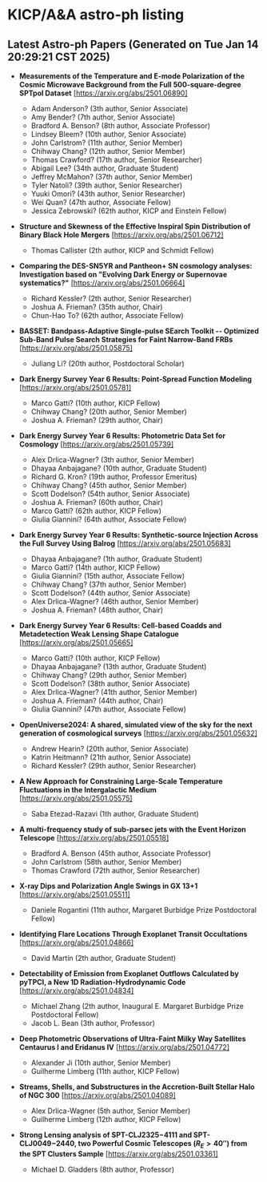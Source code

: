 # KICP/A&A astro-ph listing

## Latest Astro-ph Papers (Generated on Tue Jan 14 20:29:21 CST 2025)

- **Measurements of the Temperature and E-mode Polarization of the Cosmic Microwave Background from the Full 500-square-degree SPTpol Dataset**
[https://arxiv.org/abs/2501.06890]
  + Adam Anderson? (3th author, Senior Associate)
  + Amy Bender? (7th author, Senior Associate)
  + Bradford A. Benson? (8th author, Associate Professor)
  + Lindsey Bleem? (10th author, Senior Associate)
  + John Carlstrom? (11th author, Senior Member)
  + Chihway Chang? (12th author, Senior Member)
  + Thomas Crawford? (17th author, Senior Researcher)
  + Abigail Lee? (34th author, Graduate Student)
  + Jeffrey McMahon? (37th author, Senior Member)
  + Tyler Natoli? (39th author, Senior Researcher)
  + Yuuki Omori? (43th author, Senior Researcher)
  + Wei Quan? (47th author, Associate Fellow)
  + Jessica Zebrowski? (62th author, KICP and Einstein Fellow)

- **Structure and Skewness of the Effective Inspiral Spin Distribution of Binary Black Hole Mergers**
[https://arxiv.org/abs/2501.06712]
  + Thomas Callister (2th author, KICP and Schmidt Fellow)

- **Comparing the DES-SN5YR and Pantheon+ SN cosmology analyses: Investigation based on "Evolving Dark Energy or Supernovae systematics?"**
[https://arxiv.org/abs/2501.06664]
  + Richard Kessler? (2th author, Senior Researcher)
  + Joshua A. Frieman? (35th author, Chair)
  + Chun-Hao To? (62th author, Associate Fellow)

- **BASSET: Bandpass-Adaptive Single-pulse SEarch Toolkit -- Optimized Sub-Band Pulse Search Strategies for Faint Narrow-Band FRBs**
[https://arxiv.org/abs/2501.05875]
  + Juliang Li? (20th author, Postdoctoral Scholar)

- **Dark Energy Survey Year 6 Results: Point-Spread Function Modeling**
[https://arxiv.org/abs/2501.05781]
  + Marco Gatti? (10th author, KICP Fellow)
  + Chihway Chang? (20th author, Senior Member)
  + Joshua A. Frieman? (29th author, Chair)

- **Dark Energy Survey Year 6 Results: Photometric Data Set for Cosmology**
[https://arxiv.org/abs/2501.05739]
  + Alex Drlica-Wagner? (3th author, Senior Member)
  + Dhayaa Anbajagane? (10th author, Graduate Student)
  + Richard G. Kron? (19th author, Professor Emeritus)
  + Chihway Chang? (45th author, Senior Member)
  + Scott Dodelson? (54th author, Senior Associate)
  + Joshua A. Frieman? (60th author, Chair)
  + Marco Gatti? (62th author, KICP Fellow)
  + Giulia Giannini? (64th author, Associate Fellow)

- **Dark Energy Survey Year 6 Results: Synthetic-source Injection Across the Full Survey Using Balrog**
[https://arxiv.org/abs/2501.05683]
  + Dhayaa Anbajagane? (1th author, Graduate Student)
  + Marco Gatti? (14th author, KICP Fellow)
  + Giulia Giannini? (15th author, Associate Fellow)
  + Chihway Chang? (37th author, Senior Member)
  + Scott Dodelson? (44th author, Senior Associate)
  + Alex Drlica-Wagner? (46th author, Senior Member)
  + Joshua A. Frieman? (48th author, Chair)

- **Dark Energy Survey Year 6 Results: Cell-based Coadds and Metadetection Weak Lensing Shape Catalogue**
[https://arxiv.org/abs/2501.05665]
  + Marco Gatti? (10th author, KICP Fellow)
  + Dhayaa Anbajagane? (13th author, Graduate Student)
  + Chihway Chang? (29th author, Senior Member)
  + Scott Dodelson? (38th author, Senior Associate)
  + Alex Drlica-Wagner? (41th author, Senior Member)
  + Joshua A. Frieman? (44th author, Chair)
  + Giulia Giannini? (47th author, Associate Fellow)

- **OpenUniverse2024: A shared, simulated view of the sky for the next generation of cosmological surveys**
[https://arxiv.org/abs/2501.05632]
  + Andrew Hearin? (20th author, Senior Associate)
  + Katrin Heitmann? (21th author, Senior Associate)
  + Richard Kessler? (29th author, Senior Researcher)

- **A New Approach for Constraining Large-Scale Temperature Fluctuations in the Intergalactic Medium**
[https://arxiv.org/abs/2501.05575]
  + Saba Etezad-Razavi (1th author, Graduate Student)

- **A multi-frequency study of sub-parsec jets with the Event Horizon Telescope**
[https://arxiv.org/abs/2501.05518]
  + Bradford A. Benson (45th author, Associate Professor)
  + John Carlstrom (58th author, Senior Member)
  + Thomas Crawford (72th author, Senior Researcher)

- **X-ray Dips and Polarization Angle Swings in GX 13+1**
[https://arxiv.org/abs/2501.05511]
  + Daniele Rogantini (11th author, Margaret Burbidge Prize Postdoctoral Fellow)

- **Identifying Flare Locations Through Exoplanet Transit Occultations**
[https://arxiv.org/abs/2501.04866]
  + David Martin (2th author, Graduate Student)

- **Detectability of Emission from Exoplanet Outflows Calculated by pyTPCI, a New 1D Radiation-Hydrodynamic Code**
[https://arxiv.org/abs/2501.04834]
  + Michael Zhang (2th author, Inaugural E. Margaret Burbidge Prize Postdoctoral Fellow)
  + Jacob L. Bean (3th author, Professor)

- **Deep Photometric Observations of Ultra-Faint Milky Way Satellites Centaurus I and Eridanus IV**
[https://arxiv.org/abs/2501.04772]
  + Alexander Ji (10th author, Senior Member)
  + Guilherme Limberg (11th author, KICP Fellow)

- **Streams, Shells, and Substructures in the Accretion-Built Stellar Halo of NGC 300**
[https://arxiv.org/abs/2501.04089]
  + Alex Drlica-Wagner (5th author, Senior Member)
  + Guilherme Limberg (12th author, KICP Fellow)

- **Strong Lensing analysis of SPT-CLJ2325$-$4111 and SPT-CLJ0049$-$2440, two Powerful Cosmic Telescopes ($R_E > 40''$) from the SPT Clusters Sample**
[https://arxiv.org/abs/2501.03361]
  + Michael D. Gladders (8th author, Professor)

